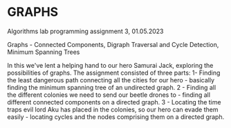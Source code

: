 # GRAPHS
Algorithms lab programming assignment 3, 01.05.2023

Graphs - Connected Components, Digraph Traversal and Cycle Detection, Minimum Spanning Trees

In this we've lent a helping hand to our hero Samurai Jack, exploring the possibilities of graphs. The assignment consisted of three parts:
1- Finding the least dangerous path connecting all the cities for our hero - basically finding the minimum spanning tree of an undirected graph.
2 - Finding all the different colonies we need to send our beetle drones to - finding all different connected components on a directed graph.
3 - Locating the time traps evil lord Aku has placed in the colonies, so our hero can evade them easily - locating cycles and the nodes comprising them on a directed graph.
